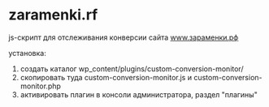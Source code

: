 # zaramenki.rf
js-скрипт для отслеживания конверсии сайта www.зараменки.рф

установка:
1. создать каталог wp_content/plugins/custom-conversion-monitor/
2. скопировать туда custom-conversion-monitor.js и custom-conversion-monitor.php
3. активировать плагин в консоли администратора, раздел "плагины"